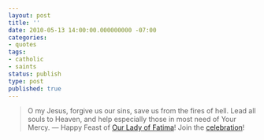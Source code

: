```yaml
---
layout: post
title: ''
date: 2010-05-13 14:00:00.000000000 -07:00
categories:
- quotes
tags:
- catholic
- saints
status: publish
type: post
published: true
---
```

> O my Jesus, forgive us our sins, save us from the fires of hell. Lead all souls to Heaven, and help especially those in most need of Your Mercy.
&mdash; Happy Feast of [Our Lady of Fatima](http://michael.f1337.us/post/594299607/happy-feast-of-our-lady-of-fatima)! Join the [celebration](http://michael.f1337.us/post/594099521/the-seven-fatima-prayers)!
